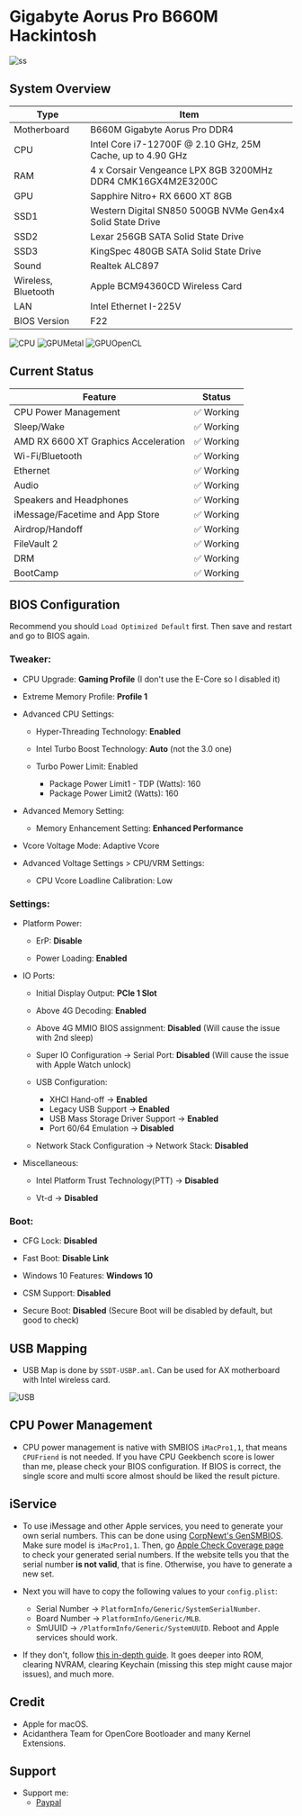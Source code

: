 # Gigabyte Aorus Pro B660M Hackintosh

![ss](./ss/screenshot.png)

## System Overview

| Type | Item |
| ---- | ---- |
| Motherboard | B660M Gigabyte Aorus Pro DDR4 |
| CPU | Intel Core i7-12700F @ 2.10 GHz, 25M Cache, up to 4.90 GHz|
| RAM | 4 x Corsair Vengeance LPX 8GB 3200MHz DDR4 CMK16GX4M2E3200C |
| GPU | Sapphire Nitro+ RX 6600 XT 8GB |
| SSD1 | Western Digital SN850 500GB NVMe Gen4x4 Solid State Drive |
| SSD2 | Lexar 256GB SATA Solid State Drive |
| SSD3 | KingSpec 480GB SATA Solid State Drive |
| Sound | Realtek ALC897 |
| Wireless, Bluetooth | Apple BCM94360CD Wireless Card |
| LAN | Intel Ethernet I-225V |
| BIOS Version | F22 |

![CPU](./ss/cpubench.png)
![GPUMetal](./ss/gpubench_metal.png)
![GPUOpenCL](./ss/gpubench_opencl.png)

## Current Status

| Feature | Status |
| ------------- | ------------- |
| CPU Power Management | ✅ Working |
| Sleep/Wake | ✅ Working |
| AMD RX 6600 XT Graphics Acceleration | ✅ Working |
| Wi-Fi/Bluetooth | ✅ Working |
| Ethernet | ✅ Working |
| Audio | ✅ Working |
| Speakers and Headphones | ✅ Working |
| iMessage/Facetime and App Store | ✅ Working  |
| Airdrop/Handoff | ✅ Working |
| FileVault 2 | ✅ Working |
| DRM | ✅ Working |
| BootCamp | ✅ Working |

## BIOS Configuration

Recommend you should `Load Optimized Default` first. Then save and restart and go to BIOS again.

### Tweaker:

* CPU Upgrade: **Gaming Profile** (I don't use the E-Core so I disabled it)

* Extreme Memory Profile: **Profile 1**

* Advanced CPU Settings:

  - Hyper-Threading Technology: **Enabled**

  - Intel Turbo Boost Technology: **Auto** (not the 3.0 one)

  - Turbo Power Limit: Enabled
    - Package Power Limit1 - TDP (Watts): 160
    - Package Power Limit2 (Watts): 160

- Advanced Memory Setting:
    - Memory Enhancement Setting: **Enhanced Performance**
    
- Vcore Voltage Mode: Adaptive Vcore
    
- Advanced Voltage Settings > CPU/VRM Settings:
    - CPU Vcore Loadline Calibration: Low

### Settings:

* Platform Power:

  - ErP: **Disable**

  - Power Loading: **Enabled**
  
* IO Ports:

  - Initial Display Output: **PCIe 1 Slot**

  - Above 4G Decoding: **Enabled**

  - Above 4G MMIO BIOS assignment: **Disabled** (Will cause the issue with 2nd sleep)

  - Super IO Configuration → Serial Port: **Disabled** (Will cause the issue with Apple Watch unlock)

  - USB Configuration:
    - XHCI Hand-off → **Enabled**
    - Legacy USB Support → **Enabled**
    - USB Mass Storage Driver Support → **Enabled**
    - Port 60/64 Emulation → **Disabled**

  - Network Stack Configuration → Network Stack: **Disabled**
  
* Miscellaneous:

  - Intel Platform Trust Technology(PTT) → **Disabled**

  - Vt-d → **Disabled**

### Boot: 

  - CFG Lock: **Disabled**

  - Fast Boot: **Disable Link**

  - Windows 10 Features: **Windows 10**

  - CSM Support: **Disabled**

  - Secure Boot: **Disabled** (Secure Boot will be disabled by default, but good to check)

## USB Mapping

- USB Map is done by `SSDT-USBP.aml`. Can be used for AX motherboard with Intel wireless card.

![USB](./ss/usb.png)

## CPU Power Management

* CPU power management is native with SMBIOS `iMacPro1,1`, that means `CPUFriend` is not needed. If you have CPU Geekbench score is lower than me, please check your BIOS configuration. If BIOS is correct, the single score and multi score almost should be liked the result picture.

## iService

* To use iMessage and other Apple services, you need to generate your own serial numbers. This can be done using [CorpNewt's GenSMBIOS](https://github.com/corpnewt/GenSMBIOS). Make sure model is `iMacPro1,1`. Then, go [Apple Check Coverage page](https://checkcoverage.apple.com/) to check your generated serial numbers. If the website tells you that the serial number **is not valid**, that is fine. Otherwise, you have to generate a new set.

* Next you will have to copy the following values to your `config.plist`:
  - Serial Number -> `PlatformInfo/Generic/SystemSerialNumber`.
  - Board Number -> `PlatformInfo/Generic/MLB`.
  - SmUUID -> `/PlatformInfo/Generic/SystemUUID`.
  Reboot and Apple services should work.

* If they don't, follow [this in-depth guide](https://dortania.github.io/OpenCore-Post-Install/universal/iservices.html). It goes deeper into ROM, clearing NVRAM, clearing Keychain (missing this step might cause major issues), and much more.

## Credit
* Apple for macOS.
* Acidanthera Team for OpenCore Bootloader and many Kernel Extensions.

## Support
* Support me: 
  - [Paypal](https://www.paypal.me/tekun0lxrd)
